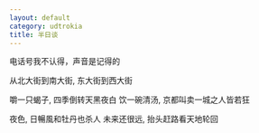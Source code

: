 ```yaml
---
layout: default
category: udtrokia
title: 半日谈
---
```


电话号我不认得，声音是记得的

从北大街到南大街, 东大街到西大街

嚼一只蝎子,  四季倒转天黑夜白
饮一碗清汤, 京都叫卖一城之人皆若狂

夜色, 日暢風和牡丹也杀人
未来还很远, 抬头赶路看天地轮回
